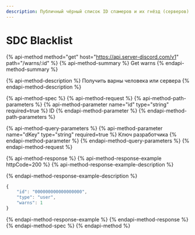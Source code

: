 ```yaml
---
description: Публичный чёрный список ID спамеров и их гнёзд (серверов).
---
```


# SDC Blacklist

{% api-method method="get" host="https://api.server-discord.com/v1" path="/warns/:id" %}
{% api-method-summary %}
Get warns
{% endapi-method-summary %}

{% api-method-description %}
Получить варны человека или сервера
{% endapi-method-description %}

{% api-method-spec %}
{% api-method-request %}
{% api-method-path-parameters %}
{% api-method-parameter name="id" type="string" required=true %}
ID
{% endapi-method-parameter %}
{% endapi-method-path-parameters %}

{% api-method-query-parameters %}
{% api-method-parameter name="dKey" type="string" required=true %}
Ключ разработчика
{% endapi-method-parameter %}
{% endapi-method-query-parameters %}
{% endapi-method-request %}

{% api-method-response %}
{% api-method-response-example httpCode=200 %}
{% api-method-response-example-description %}

{% endapi-method-response-example-description %}

```javascript
{
    "id": "000000000000000000",
    "type": "user",
    "warns": 1
}
```
{% endapi-method-response-example %}
{% endapi-method-response %}
{% endapi-method-spec %}
{% endapi-method %}



